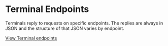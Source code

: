 # Terminal Endpoints

Terminals reply to requests on specific endpoints. The replies are always in JSON and the structure of that JSON varies by endpoint.


[View Terminal endpoints](http://dev-terminals.fr8.co:25923/swagger/ui/index)
